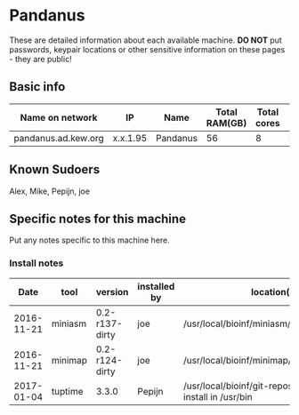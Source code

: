 # Pandanus

These are detailed information about each available machine. **DO NOT** put passwords, keypair locations or other sensitive information on these pages - they are public!

## Basic info

Name on network | IP  | Name | Total RAM(GB) | Total cores | Notes
--------------- | --- | ---- | ------------- | ----------- | -----
pandanus.ad.kew.org | x.x.1.95 | Pandanus | 56 | 8 | Headless

## Known Sudoers

Alex, Mike, Pepijn, joe

## Specific notes for this machine

Put any notes specific to this machine here.

### Install notes 

Date | tool | version | installed by | location(s) | Notes
---- | ---- | ------- | ------------ | ----------- | -----
2016-11-21 | miniasm | 0.2-r137-dirty | joe | /usr/local/bioinf/miniasm/miniasm/miniasm | Tried to alias it to /usr/local/bin/ 
2016-11-21 | minimap | 0.2-r124-dirty | joe | /usr/local/bioinf/minimap/minimap/minimap | Tried to alias it to /usr/local/bin/ 
2017-01-04 | tuptime | 3.3.0 | Pepijn | /usr/local/bioinf/git-repositories with auto install in /usr/bin | sudo rights required 
